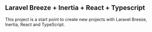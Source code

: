 ## Laravel Breeze + Inertia + React + Typescript

This project is a start point to create new projects with Laravel Breeze, Inertia, React and TypeScript.

